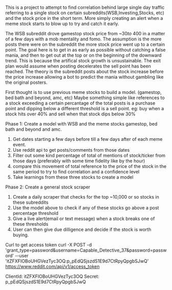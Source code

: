 This is a project to attempt to find correlation behind large single day traffic referring to a single stock on certain subreddits(WSB,Investing,Stocks, etc) and the stock price in the short term. 
More simply creating an alert when a meme stock starts to blow up to try and catch it early. 

The WSB subreddit drove gamestop stock price from ~$30 to ~$400 in a matter of a few days with a mob mentality and fomo. 
The assumption is the more posts there were on the subreddit the more stock price went up to a certain point.
The goal here is to get in as early as possible without catching a false mania, and then to get out at the top or on the beginning of the downward trend.
This is because the artifical stock growth is unsustainable. The exit plan would assume when posting decelerates the sell point has been reached.
The theory is the subreddit posts about the stock increase before the price increase allowing a bot to predict the mania without gambling like the original posters.
 
First thought is to use previous meme stocks to build a model. (gamestop, bed bath and beyond, amc, etc)
Maybe something simple like references to a stock exceeding a certain percantage of the total posts is a purchase point and dipping below a different threshold is a sell point.
eg: buy when a stock hits over 40% and sell when that stock dips below 30%

Phase 1: Create a model with WSB and the meme stocks gamestop, bed bath and beyond and amc. 
1. Get dates starting a few days before till a few days after of each meme event.
2. Use reddit api to get posts/comments from those dates
3. Filter out some kind percentage of total of mentions of stock/ticker from those days (preferably with some time fidelity like by the hour)
4. compare this movement of total reference to the price of the stock in the same period to try to find correlation and a confidence level
5. Take learnings from these three stocks to create a model

Phase 2: Create a general stock scraper
1. Create a daily scraper that checks for the top ~10,000 or so stocks in these subreddits
2. Use the model above to check if any of these stocks go above a post percentage threshold
3. Give a live alert(email or text message) when a stock breaks one of these thresholds
4. User can then give due dilligence and decide if the stock is worth buying. 



Curl to get access token
curl -X POST -d 'grant_type=password&username=Capable_Detective_37&password=password' --user 'itZFXFIOBoUHGVezTyc3OQ:p_pEdQSjszdS1E9d7CtRpyQpgbSJwQ' https://www.reddit.com/api/v1/access_token

ClientId: itZFXFIOBoUHGVezTyc3OQ
Secret: p_pEdQSjszdS1E9d7CtRpyQpgbSJwQ